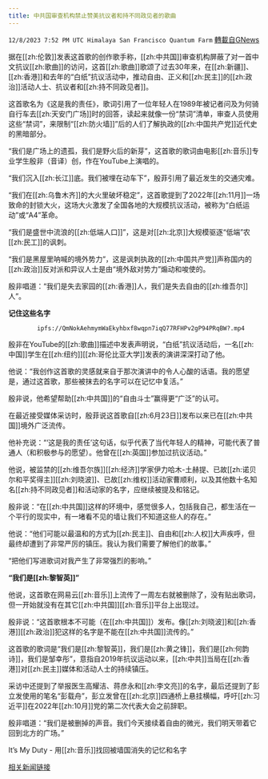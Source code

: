 ```yaml
---
title: 中共国审查机构禁止赞美抗议者和持不同政见者的歌曲
---
```

`12/8/2023 7:52 PM UTC Himalaya San Francisco Quantum Farm` [轉載自GNews](https://gnews.org/articles/2087795)


据在[[zh:伦敦]]发表这首歌的创作歌手称，[[zh:中共国]]审查机构屏蔽了对一首中文抗议[[zh:歌曲]]的访问，这首[[zh:歌曲]]歌颂了过去30年来，在[[zh:新疆]]、[[zh:香港]]和去年的“白纸”抗议活动中，推动自由、正义和[[zh:民主]]的[[zh:政治]]活动人士、抗议者和[[zh:持不同政见者]]。

这首歌名为《这是我的责任》，歌词引用了一位年轻人在1989年被记者问及为何骑自行车去[[zh:天安门广场]]时的回答，读起来就像一份“禁词”清单，审查人员使用这些“禁词”，来限制“[[zh:防火墙]]”后的人们了解执政的[[zh:中国共产党]]近代史的黑暗部分。

“我们是广场上的遗孤，我们是野火后的新芽”，这首歌的歌词由电影[[zh:音乐]]专业学生殷非（音译）创，作在YouTube上演唱的。

“我们沉入[[zh:长江]]底。我们被埋在动车下”，殷菲引用了最近发生的交通灾难。

“我们在[[zh:乌鲁木齐]]的大火里破坏稳定”，这首歌提到了2022年[[zh:11月]]一场致命的封锁大火，这场大火激发了全国各地的大规模抗议活动，被称为“白纸运动”或“A4”革命。

“我们是盛世中流浪的[[zh:低端人口]]”，这是对[[zh:北京]]大规模驱逐“低端”农[[zh:民工]]的讽刺。

“我们是黑屋里呐喊的境外势力”，这是讽刺执政的[[zh:中国共产党]]声称国内的[[zh:政治]]反对派和异议人士是由“境外敌对势力”煽动和唆使的。

殷非唱道：“我们是失去家园的[[zh:香港]]人，我们是失去自由的[[zh:维吾尔]]人”。

**记住这些名字**

            ipfs://QmNokAehmymWaEkyhbxf8wqpn7iqQ77RFHPv2gP94PRqBW?.mp4

殷非在YouTube的[[zh:歌曲]]描述中发表声明说，“白纸”抗议活动后，一名[[zh:中国]]学生在[[zh:纽约]][[zh:哥伦比亚大学]]发表的演讲深深打动了他。

他说：“我创作这首歌的灵感就来自于那次演讲中的令人心酸的话语。我的愿望是，通过这首歌，那些被抹去的名字可以在记忆中复活。”

殷非说，他希望帮助[[zh:中共国]]的“自由斗士”赢得更“广泛”的认可。

在最近接受媒体采访时，殷菲说这首歌自[[zh:6月23日]]发布以来已在[[zh:中共国]]境外广泛流传。

他补充说：“‘这是我的责任’这句话，似乎代表了当代年轻人的精神，可能代表了普通人（和积极参与的愿望）。他曾在[[zh:英国]]参加过抗议活动。”

他说，被监禁的[[zh:维吾尔族]][[zh:经济]]学家伊力哈木-土赫提、已故[[zh:诺贝尔和平奖得主]][[zh:刘晓波]]、已故[[zh:维权]]活动家曹顺利，以及其他数十名知名[[zh:持不同政见者]]和活动家的名字，应继续被提及和铭记。

殷非说：“在[[zh:中共国]]这样的环境中，感觉很多人，包括我自己，都生活在一个平行的现实中，有一堵看不见的墙让我们不知道这些人的存在。”

他说：“他们可能以最温和的方式为[[zh:民主]]、自由和[[zh:人权]]大声疾呼，但最终却遭到了非常严厉的镇压。我认为我们需要了解他们的故事。”

“把他们写进歌词对我产生了非常强烈的影响。”

**“我们是[[zh:黎智英]]”**

他说，这首歌在网易云[[zh:音乐]]上流传了一周左右就被删除了，没有贴出歌词，但一开始就没有在其它[[zh:中共国]][[zh:音乐]]平台上出现过。

殷非说：“这首歌根本不可能（在[[zh:中共国]]）发布。像[[zh:刘晓波]]和[[zh:香港]][[zh:政治]]犯这样的名字是不能在[[zh:中共国]]流传的。”

这首歌的歌词是“我们是[[zh:黎智英]]，我们是[[zh:黄之锋]]，我们是[[zh:何韵诗]]，我们是邹幸彤”，意指自2019年抗议运动以来，[[zh:中共]]当局在[[zh:香港]]对[[zh:民主]]媒体和活动人士的持续镇压。

采访中还提到了举报医生高耀洁、蒋彦永和[[zh:李文亮]]的名字，最后还提到了彭立发使用的笔名“彭载舟”，彭立发曾在[[zh:北京]]四通桥上悬挂横幅，呼吁[[zh:习近平]]在2022年[[zh:10月]]党的第二次代表大会之前辞职。

殷非唱道：“我们是被删掉的声音。我们今天接续着自由的微光，我们明天带着它回到北方的广场。”

It’s My Duty - 用[[zh:音乐]]找回被墙国消失的记忆和名字

[相关新闻链接](https://www.rfa.org/english/news/china/china-protest-anthem-12072023154244.html)
